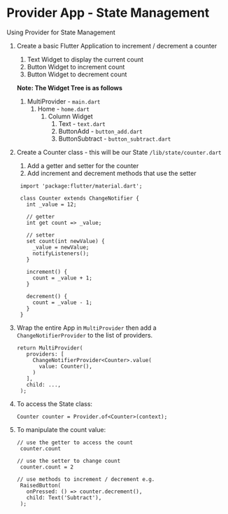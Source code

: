 # Provider App - State Management

Using Provider for State Management

1. Create a basic Flutter Application to increment / decrement a counter
   1. Text Widget to display the current count
   2. Button Widget to increment count
   3. Button Widget to decrement count
   
   **Note: The Widget Tree is as follows**
   1. MultiProvider - `main.dart`
      1. Home - `home.dart`
         1. Column Widget
            1. Text - `text.dart`
            2. ButtonAdd - `button_add.dart` 
            3. ButtonSubtract - `button_subtract.dart`

2. Create a Counter class - this will be our State `/lib/state/counter.dart`
   1. Add a getter and setter for the counter
   2. Add increment and decrement methods that use the setter
   ```
    import 'package:flutter/material.dart';

    class Counter extends ChangeNotifier {
      int _value = 12;

      // getter
      int get count => _value;

      // setter
      set count(int newValue) {
        _value = newValue;
        notifyListeners();
      }

      increment() {
        count = _value + 1;
      }

      decrement() {
        count = _value - 1;
      }
    }
   ```

3. Wrap the entire App in `MultiProvider` then add a `ChangeNotifierProvider` to the list of providers.
   ```
   return MultiProvider(
      providers: [
        ChangeNotifierProvider<Counter>.value(
          value: Counter(),
        )
      ],
      child: ...,
    );
   ```

4. To access the State class:
   ```
   Counter counter = Provider.of<Counter>(context);
   ```

5. To manipulate the count value:
   ```
   // use the getter to access the count
    counter.count

   // use the setter to change count
    counter.count = 2
   
   // use methods to increment / decrement e.g.
    RaisedButton(
      onPressed: () => counter.decrement(),
      child: Text('Subtract'),
    );
   ```
